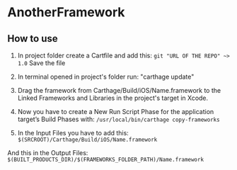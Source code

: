 # AnotherFramework

## How to use

1. In project folder create a Cartfile and add this: 
`git "URL OF THE REPO" ~> 1.0`
Save the file

2. In terminal opened in project's folder run: "carthage update"

3. Drag the framework from Carthage/Build/iOS/Name.framework to the Linked Frameworks and Libraries in the project's target in Xcode.

4. Now you have to create a New Run Script Phase for the application target’s Build Phases with:
`/usr/local/bin/carthage copy-frameworks`

5. In the Input Files you have to add this:
`$(SRCROOT)/Carthage/Build/iOS/Name.framework`

And this in the Output Files:
`$(BUILT_PRODUCTS_DIR)/$(FRAMEWORKS_FOLDER_PATH)/Name.framework` 
